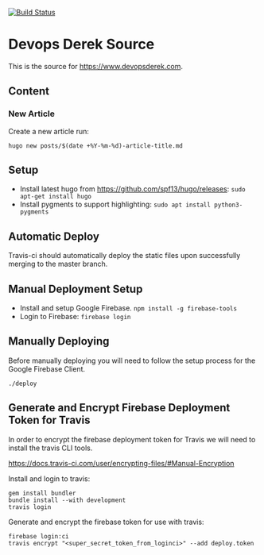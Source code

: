 [![Build Status](https://travis-ci.org/derektamsen/derektamsen.github.io-hugo.svg?branch=master)](https://travis-ci.org/derektamsen/derektamsen.github.io-hugo)

# Devops Derek Source
This is the source for https://www.devopsderek.com.

## Content
### New Article
Create a new article run:
```
hugo new posts/$(date +%Y-%m-%d)-article-title.md
```

## Setup
- Install latest hugo from https://github.com/spf13/hugo/releases:
  `sudo apt-get install hugo`
- Install pygments to support highlighting:
  `sudo apt install python3-pygments`

## Automatic Deploy
Travis-ci should automatically deploy the static files upon successfully merging
to the master branch.

## Manual Deployment Setup
- Install and setup Google Firebase.
  `npm install -g firebase-tools`
- Login to Firebase:
  `firebase login`

## Manually Deploying
Before manually deploying you will need to follow the setup process for the Google Firebase Client.

`./deploy`

## Generate and Encrypt Firebase Deployment Token for Travis
In order to encrypt the firebase deployment token for Travis we will need to install
the travis CLI tools.

https://docs.travis-ci.com/user/encrypting-files/#Manual-Encryption

Install and login to travis:
```
gem install bundler
bundle install --with development
travis login
```

Generate and encrypt the firebase token for use with travis:
```
firebase login:ci
travis encrypt "<super_secret_token_from_loginci>" --add deploy.token
```
